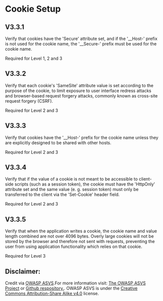#  Cookie Setup
## V3.3.1

Verify that cookies have the 'Secure' attribute set, and if the '\__Host-' prefix is not used for the cookie name, the '__Secure-' prefix must be used for the cookie name.

Required for Level 1, 2 and 3

## V3.3.2

Verify that each cookie's 'SameSite' attribute value is set according to the purpose of the cookie, to limit exposure to user interface redress attacks and browser-based request forgery attacks, commonly known as cross-site request forgery (CSRF).

Required for Level 2 and 3

## V3.3.3

Verify that cookies have the '__Host-' prefix for the cookie name unless they are explicitly designed to be shared with other hosts.

Required for Level 2 and 3

## V3.3.4

Verify that if the value of a cookie is not meant to be accessible to client-side scripts (such as a session token), the cookie must have the 'HttpOnly' attribute set and the same value (e. g. session token) must only be transferred to the client via the 'Set-Cookie' header field.

Required for Level 2 and 3

## V3.3.5

Verify that when the application writes a cookie, the cookie name and value length combined are not over 4096 bytes. Overly large cookies will not be stored by the browser and therefore not sent with requests, preventing the user from using application functionality which relies on that cookie.

Required for Level 3

## Disclaimer:

Credit via [OWASP ASVS](https://owasp.org/www-project-application-security-verification-standard/).For more information visit: [The OWASP ASVS Project](https://owasp.org/www-project-application-security-verification-standard/) or [Github respository.](https://github.com/OWASP/ASVS). OWASP ASVS is under the [Creative Commons Attribution-Share Alike v4.0](https://github.com/OWASP/ASVS/blob/v5.0.0/LICENSE.md) license.

